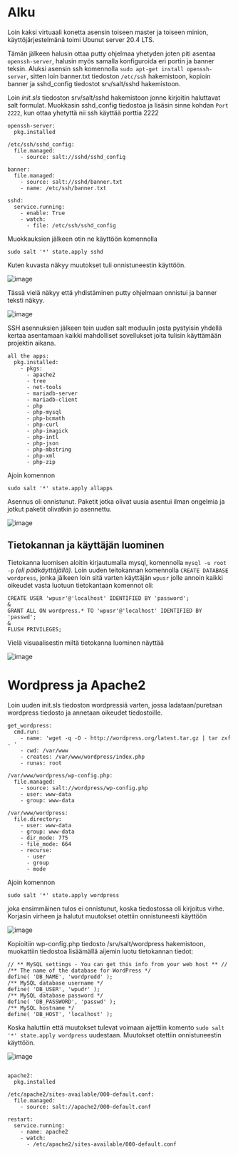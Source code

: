 # Alku

Loin kaksi virtuaali konetta asensin toiseen master ja toiseen minion, käyttöjärjestelmänä toimi Ubunut server 20.4 LTS. 

Tämän jälkeen halusin ottaa putty ohjelmaa yhetyden joten piti asentaa `openssh-server`, halusin myös samalla konfiguroida eri portin ja banner teksin. Aluksi asensin ssh komennolla `sudo apt-get install openssh-server`, sitten loin banner.txt tiedoston `/etc/ssh` hakemistoon, kopioin banner ja sshd_config tiedostot srv/salt/sshd hakemistoon.

Loin *init.sls* tiedoston srv/salt/sshd hakemistoon jonne kirjoitin haluttavat salt formulat. Muokkasin sshd_config tiedostoa ja lisäsin sinne kohdan `Port 2222`, kun ottaa yhetyttä nii ssh käyttää porttia 2222

```
openssh-server:
  pkg.installed

/etc/ssh/sshd_config:
  file.managed:
    - source: salt://sshd/sshd_config

banner:
  file.managed:
    - source: salt://sshd/banner.txt
    - name: /etc/ssh/banner.txt

sshd:
  service.running:
    - enable: True
    - watch:
      - file: /etc/ssh/sshd_config

``` 

Muokkauksien jälkeen otin ne käyttöön komennolla 

```
sudo salt '*' state.apply sshd
```

Kuten kuvasta näkyy muutokset tuli onnistuneestin käyttöön. 

![image](https://user-images.githubusercontent.com/93308960/145212674-1f983697-2db4-4b22-9fa4-d265d44061ff.png)

Tässä vielä näkyy että yhdistäminen putty ohjelmaan onnistui ja banner teksti näkyy.

![image](https://user-images.githubusercontent.com/93308960/145214879-5a5f61f3-aef4-417e-8e73-63c69de144d3.png)

SSH asennuksien jälkeen tein uuden salt moduulin josta pystyisin yhdellä kertaa asentamaan kaikki mahdolliset sovellukset joita tulisin käyttämään projektin aikana.

```
all the apps:
  pkg.installed:
    - pkgs:
      - apache2
      - tree
      - net-tools
      - mariadb-server
      - mariadb-client
      - php
      - php-mysql
      - php-bcmath
      - php-curl
      - php-imagick
      - php-intl
      - php-json
      - php-mbstring
      - php-xml
      - php-zip

```

Ajoin komennon 

```
sudo salt '*' state.apply allapps
```

Asennus oli onnistunut. Paketit jotka olivat uusia asentui ilman ongelmia ja jotkut paketit olivatkin jo asennettu.

![image](https://user-images.githubusercontent.com/93308960/145233892-e9a7e336-c999-49ca-961e-a28c5b334c6a.png)

## Tietokannan ja käyttäjän luominen

Tietokanna luomisen aloitin kirjautumalla mysql, komennolla `mysql -u root -p` *(eli pääkäyttäjällä)*. Loin uuden teitokannan komennolla `CREATE DATABASE wordpress`, jonka jälkeen loin sitä varten käyttäjän `wpusr` jolle annoin kaikki oikeudet vasta luotuun tietokantaan komennot oli:

```
CREATE USER 'wpusr'@'localhost' IDENTIFIED BY 'password';
&
GRANT ALL ON wordpress.* TO 'wpusr'@'localhost' IDENTIFIED BY 'passwd';
&
FLUSH PRIVILEGES;
```

Vielä visuaalisestin miltä tietokanna luominen näyttää 

![image](https://user-images.githubusercontent.com/93308960/145247868-8bec645b-b06c-41c8-b1ef-a2687947a827.png)

#  Wordpress ja Apache2 

Loin uuden init.sls tiedoston wordpressiä varten, jossa ladataan/puretaan wordpress tiedosto ja annetaan oikeudet tiedostoille.

```
get_wordpress:
  cmd.run:
    - name: 'wget -q -O - http://wordpress.org/latest.tar.gz | tar zxf - '
    - cwd: /var/www
    - creates: /var/www/wordpress/index.php
    - runas: root

/var/www/wordpress/wp-config.php:
  file.managed:
    - source: salt://wordpress/wp-config.php
    - user: www-data
    - group: www-data

/var/www/wordpress:
  file.directory:
    - user: www-data
    - group: www-data
    - dir_mode: 775
    - file_mode: 664
    - recurse:
      - user
      - group
      - mode
```

Ajoin komennon 
```
sudo salt '*' state.apply wordpress 
```
joka ensimmäinen tulos ei onnistunut, koska tiedostossa oli kirjoitus virhe. Korjasin virheen ja halutut muutokset otettiin onnistuneesti käyttöön  

![image](https://user-images.githubusercontent.com/93308960/145493499-0514f5f7-98dc-4fb0-a2ff-2841f6d5c8a2.png)

Kopioitiin wp-config.php tiedosto /srv/salt/wordpress hakemistoon, muokattiin tiedostoa lisäämällä aijemin luotu tietokannan tiedot:

```
// ** MySQL settings - You can get this info from your web host ** //
/** The name of the database for WordPress */
define( 'DB_NAME', 'wordpredd' );
/** MySQL database username */
define( 'DB_USER', 'wpudr' );
/** MySQL database password */
define( 'DB_PASSWORD', 'passwd' );
/** MySQL hostname */
define( 'DB_HOST', 'localhost' );
```

Koska haluttiin että muutokset tulevat voimaan aijettiin komento `sudo salt '*' state.apply wordpress` uudestaan. Muutokset otettiin onnistuneestin käyttöön.

![image](https://user-images.githubusercontent.com/93308960/145494320-10947db0-e67a-4ec8-a0b2-a63c46275df9.png)




```

apache2:
  pkg.installed

/etc/apache2/sites-available/000-default.conf:
  file.managed:
    - source: salt://apache2/000-default.conf

restart:
  service.running:
    - name: apache2
    - watch:
      - /etc/apache2/sites-available/000-default.conf

```




